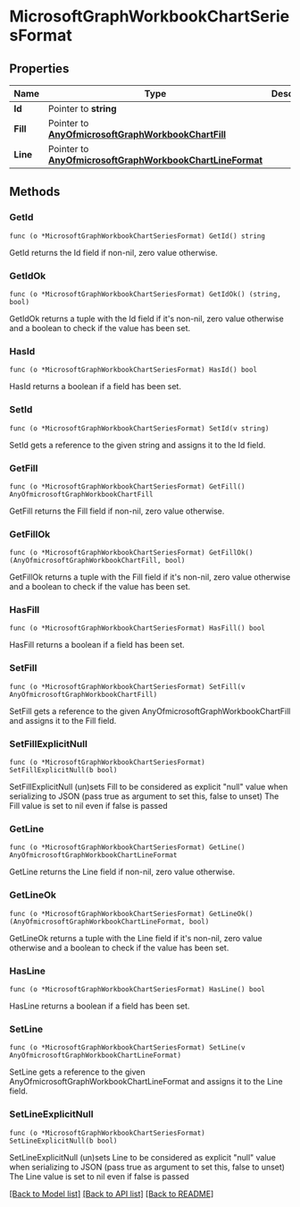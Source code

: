 # MicrosoftGraphWorkbookChartSeriesFormat

## Properties

Name | Type | Description | Notes
------------ | ------------- | ------------- | -------------
**Id** | Pointer to **string** |  | [optional] 
**Fill** | Pointer to [**AnyOfmicrosoftGraphWorkbookChartFill**](anyOf&lt;microsoft.graph.workbookChartFill&gt;.md) |  | [optional] 
**Line** | Pointer to [**AnyOfmicrosoftGraphWorkbookChartLineFormat**](anyOf&lt;microsoft.graph.workbookChartLineFormat&gt;.md) |  | [optional] 

## Methods

### GetId

`func (o *MicrosoftGraphWorkbookChartSeriesFormat) GetId() string`

GetId returns the Id field if non-nil, zero value otherwise.

### GetIdOk

`func (o *MicrosoftGraphWorkbookChartSeriesFormat) GetIdOk() (string, bool)`

GetIdOk returns a tuple with the Id field if it's non-nil, zero value otherwise
and a boolean to check if the value has been set.

### HasId

`func (o *MicrosoftGraphWorkbookChartSeriesFormat) HasId() bool`

HasId returns a boolean if a field has been set.

### SetId

`func (o *MicrosoftGraphWorkbookChartSeriesFormat) SetId(v string)`

SetId gets a reference to the given string and assigns it to the Id field.

### GetFill

`func (o *MicrosoftGraphWorkbookChartSeriesFormat) GetFill() AnyOfmicrosoftGraphWorkbookChartFill`

GetFill returns the Fill field if non-nil, zero value otherwise.

### GetFillOk

`func (o *MicrosoftGraphWorkbookChartSeriesFormat) GetFillOk() (AnyOfmicrosoftGraphWorkbookChartFill, bool)`

GetFillOk returns a tuple with the Fill field if it's non-nil, zero value otherwise
and a boolean to check if the value has been set.

### HasFill

`func (o *MicrosoftGraphWorkbookChartSeriesFormat) HasFill() bool`

HasFill returns a boolean if a field has been set.

### SetFill

`func (o *MicrosoftGraphWorkbookChartSeriesFormat) SetFill(v AnyOfmicrosoftGraphWorkbookChartFill)`

SetFill gets a reference to the given AnyOfmicrosoftGraphWorkbookChartFill and assigns it to the Fill field.

### SetFillExplicitNull

`func (o *MicrosoftGraphWorkbookChartSeriesFormat) SetFillExplicitNull(b bool)`

SetFillExplicitNull (un)sets Fill to be considered as explicit "null" value
when serializing to JSON (pass true as argument to set this, false to unset)
The Fill value is set to nil even if false is passed
### GetLine

`func (o *MicrosoftGraphWorkbookChartSeriesFormat) GetLine() AnyOfmicrosoftGraphWorkbookChartLineFormat`

GetLine returns the Line field if non-nil, zero value otherwise.

### GetLineOk

`func (o *MicrosoftGraphWorkbookChartSeriesFormat) GetLineOk() (AnyOfmicrosoftGraphWorkbookChartLineFormat, bool)`

GetLineOk returns a tuple with the Line field if it's non-nil, zero value otherwise
and a boolean to check if the value has been set.

### HasLine

`func (o *MicrosoftGraphWorkbookChartSeriesFormat) HasLine() bool`

HasLine returns a boolean if a field has been set.

### SetLine

`func (o *MicrosoftGraphWorkbookChartSeriesFormat) SetLine(v AnyOfmicrosoftGraphWorkbookChartLineFormat)`

SetLine gets a reference to the given AnyOfmicrosoftGraphWorkbookChartLineFormat and assigns it to the Line field.

### SetLineExplicitNull

`func (o *MicrosoftGraphWorkbookChartSeriesFormat) SetLineExplicitNull(b bool)`

SetLineExplicitNull (un)sets Line to be considered as explicit "null" value
when serializing to JSON (pass true as argument to set this, false to unset)
The Line value is set to nil even if false is passed

[[Back to Model list]](../README.md#documentation-for-models) [[Back to API list]](../README.md#documentation-for-api-endpoints) [[Back to README]](../README.md)


